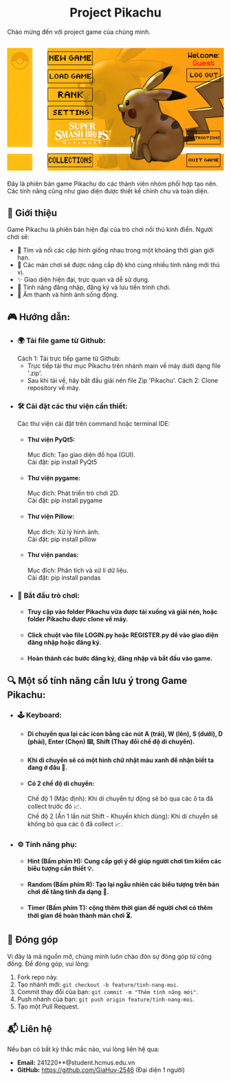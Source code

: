 <h1 align="center">Project Pikachu</h1>
Chào mừng đến với project game của chúng mình.

<h2 align="center"><img src="./Pikachu/images/button/menu.jpg"></h2>

Đây là phiên bản game Pikachu do các thành viên nhóm phối hợp tạo nên. Các tính năng cũng như giao diện được thiết kế chỉnh chu và toàn diện.

## 📖 Giới thiệu
Game Pikachu là phiên bản hiện đại của trò chơi nối thú kinh điển. Người chơi sẽ:
- 🚀 Tìm và nối các cặp hình giống nhau trong một khoảng thời gian giới hạn.
- 🧩 Các màn chơi sẽ được nâng cấp độ khó cùng nhiều tính năng mới thú vị.
- ✨ Giao diện hiện đại, trực quan và dễ sử dụng.
- 🔐 Tính năng đăng nhập, đăng ký và lưu tiến trình chơi.
- 🎵 Âm thanh và hình ảnh sống động.

## 🎮 Hướng dẫn:
- ### 🌍 Tải file game từ Github:
  Cách 1: Tải trực tiếp game từ Github:
    - Trực tiếp tải thư mục Pikachu trên nhánh main về máy dưới dạng file '.zip'.
    - Sau khi tải về, hãy bắt đầu giải nén file Zip 'Pikachu'.
  Cách 2: Clone repository về máy.
- ### 🛠️ Cài đặt các thư viện cần thiết:
  Các thư viện cài đặt trên command hoặc terminal IDE:
  - #### Thư viện PyQt5:
    Mục đích: Tạo giao diện đồ họa (GUI).  
    Cài đặt: pip install PyQt5
  - #### Thư viện pygame:
    Mục đích: Phát triển trò chơi 2D.  
    Cài đặt: pip install pygame
  - #### Thư viện Pillow:
    Mục đích: Xử lý hình ảnh.  
    Cài đặt: pip install pillow
  - #### Thư viện pandas:
    Mục đích: Phân tích và xử lí dữ liệu.  
    Cài đặt: pip install pandas
- ### 🚀 Bắt đầu trò chơi:
  - #### Truy cập vào folder Pikachu vừa được tải xuống và giải nén, hoặc folder Pikachu được clone về máy.
  - #### Click chuột vào file LOGIN.py hoặc REGISTER.py để vào giao diện đăng nhập hoặc đăng ký.
  - #### Hoàn thành các bước đăng ký, đăng nhập và bắt đầu vào game.

## 🔍 Một số tính năng cần lưu ý trong Game Pikachu:
- ### 🕹️ Keyboard:
  - #### Di chuyển qua lại các icon bằng các nút A (trái), W (lên), S (dưới), D (phải), Enter (Chọn) ⌨️, Shift (Thay đổi chế độ di chuyển).
  - #### Khi di chuyển sẽ có một hình chữ nhật màu xanh để nhận biết ta đang ở đâu 🔲.
  - #### Có 2 chế độ di chuyển:
    Chế độ 1 (Mặc định): Khi di chuyển tự động sẽ bỏ qua các ô ta đã collect trước đó 📈.  
    Chế độ 2 (Ấn 1 lần nút Shift - Khuyến khích dùng): Khi di chuyển sẽ không bỏ qua các ô đã collect 📈.
- ### ⚙️ Tính năng phụ:
  - #### Hint (Bấm phím H): Cung cấp gợi ý để giúp người chơi tìm kiếm các biểu tượng cần thiết 💡.
  - #### Random (Bấm phím R): Tạo lại ngẫu nhiên các biểu tượng trên bàn chơi để tăng tính đa dạng 🎲.
  - #### Timer (Bấm phím T): cộng thêm thời gian để người chơi có thêm thời gian để hoàn thành màn chơi ⏳.

## 🤝 Đóng góp
Vì đây là mã nguồn mở, chúng mình luôn chào đón sự đóng góp từ cộng đồng. Để đóng góp, vui lòng:
1. Fork repo này.
2. Tạo nhánh mới: `git checkout -b feature/tinh-nang-moi`.
3. Commit thay đổi của bạn: `git commit -m "Thêm tính năng mới"`.
4. Push nhánh của bạn: `git push origin feature/tinh-nang-moi`.
5. Tạo một Pull Request.
## 📬 Liên hệ
Nếu bạn có bất kỳ thắc mắc nào, vui lòng liên hệ qua:
- **Email:** 241220**@student.hcmus.edu.vn
- **GitHub:** https://github.com/GiaHuy-2546 (Đại diện 1 người)


